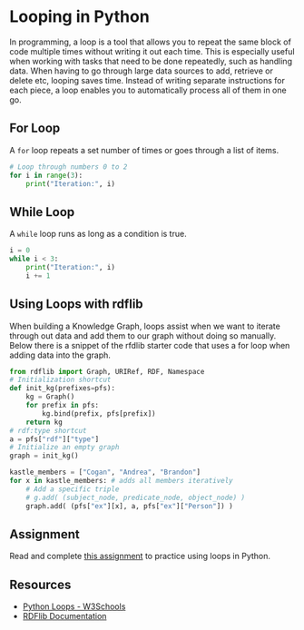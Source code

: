 # Looping in Python

In programming, a loop is a tool that allows you to repeat the same block of code multiple times without writing it out each time. This is especially useful when working with tasks that need to be done repeatedly, such as handling data. When having to go through large data sources to add, retrieve or delete etc, looping saves time. Instead of writing separate instructions for each piece, a loop enables you to automatically process all of them in one go.

## For Loop
A `for` loop repeats a set number of times or goes through a list of items.

```py
# Loop through numbers 0 to 2
for i in range(3):
    print("Iteration:", i)
```

## While Loop
A `while` loop runs as long as a condition is true.

```py
i = 0
while i < 3:
    print("Iteration:", i)
    i += 1
```

## Using Loops with rdflib

When building a Knowledge Graph, loops assist when we want to iterate through out data and add them to our graph without doing so manually. Below there is a snippet of the rfdlib starter code that uses a for loop when adding data into the graph.
```py
from rdflib import Graph, URIRef, RDF, Namespace
# Initialization shortcut
def init_kg(prefixes=pfs):
    kg = Graph()
    for prefix in pfs:
        kg.bind(prefix, pfs[prefix])
    return kg
# rdf:type shortcut
a = pfs["rdf"]["type"]
# Initialize an empty graph
graph = init_kg()

kastle_members = ["Cogan", "Andrea", "Brandon"]
for x in kastle_members: # adds all members iteratively
    # Add a specific triple
	# g.add( (subject_node, predicate_node, object_node) )
	graph.add( (pfs["ex"][x], a, pfs["ex"]["Person"]) )
```

## Assignment
Read and complete [this assignment](https://github.com/kastle-lab/kastle-drawbridge/blob/master/foundation/supplementary-material/assignments/cs1160-lab03.pdf) to practice using loops in Python.

## Resources
- [Python Loops - W3Schools](https://www.w3schools.com/python/python_loops.asp)
- [RDFlib Documentation](https://rdflib.readthedocs.io/en/stable/)

